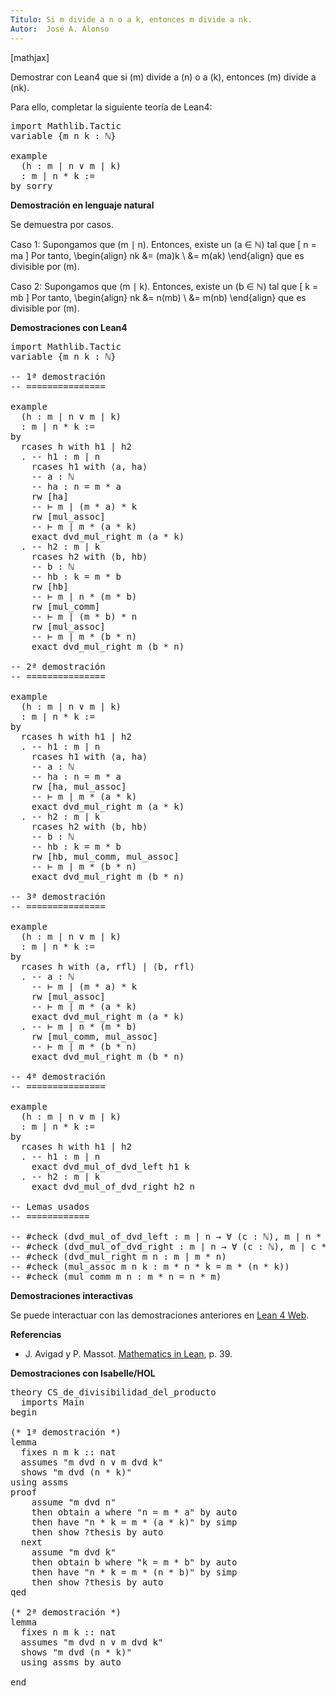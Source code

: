 ```yaml
---
Título: Si m divide a n o a k, entonces m divide a nk.
Autor:  José A. Alonso
---
```


[mathjax]

Demostrar con Lean4 que si \(m\) divide a \(n\) o a \(k\), entonces \(m\) divide a \(nk\).

Para ello, completar la siguiente teoría de Lean4:

<pre lang="lean">
import Mathlib.Tactic
variable {m n k : ℕ}

example
  (h : m ∣ n ∨ m ∣ k)
  : m ∣ n * k :=
by sorry
</pre>
<!--more-->

<b>Demostración en lenguaje natural</b>

Se demuestra por casos.

Caso 1: Supongamos que \(m ∣ n\). Entonces, existe un \(a ∈ ℕ\) tal que
\[ n = ma \]
Por tanto,
\begin{align}
   nk &= (ma)k \\
      &= m(ak)
\end{align}
que es divisible por \(m\).

Caso 2: Supongamos que \(m ∣ k). Entonces, existe un \(b ∈ ℕ\) tal que
\[ k = mb \]
Por tanto,
\begin{align}
   nk &= n(mb) \\
      &= m(nb)
\end{align}
que es divisible por \(m\).

<b>Demostraciones con Lean4</b>

<pre lang="lean">
import Mathlib.Tactic
variable {m n k : ℕ}

-- 1ª demostración
-- ===============

example
  (h : m ∣ n ∨ m ∣ k)
  : m ∣ n * k :=
by
  rcases h with h1 | h2
  . -- h1 : m ∣ n
    rcases h1 with ⟨a, ha⟩
    -- a : ℕ
    -- ha : n = m * a
    rw [ha]
    -- ⊢ m ∣ (m * a) * k
    rw [mul_assoc]
    -- ⊢ m ∣ m * (a * k)
    exact dvd_mul_right m (a * k)
  . -- h2 : m ∣ k
    rcases h2 with ⟨b, hb⟩
    -- b : ℕ
    -- hb : k = m * b
    rw [hb]
    -- ⊢ m ∣ n * (m * b)
    rw [mul_comm]
    -- ⊢ m ∣ (m * b) * n
    rw [mul_assoc]
    -- ⊢ m ∣ m * (b * n)
    exact dvd_mul_right m (b * n)

-- 2ª demostración
-- ===============

example
  (h : m ∣ n ∨ m ∣ k)
  : m ∣ n * k :=
by
  rcases h with h1 | h2
  . -- h1 : m ∣ n
    rcases h1 with ⟨a, ha⟩
    -- a : ℕ
    -- ha : n = m * a
    rw [ha, mul_assoc]
    -- ⊢ m ∣ m * (a * k)
    exact dvd_mul_right m (a * k)
  . -- h2 : m ∣ k
    rcases h2 with ⟨b, hb⟩
    -- b : ℕ
    -- hb : k = m * b
    rw [hb, mul_comm, mul_assoc]
    -- ⊢ m ∣ m * (b * n)
    exact dvd_mul_right m (b * n)

-- 3ª demostración
-- ===============

example
  (h : m ∣ n ∨ m ∣ k)
  : m ∣ n * k :=
by
  rcases h with ⟨a, rfl⟩ | ⟨b, rfl⟩
  . -- a : ℕ
    -- ⊢ m ∣ (m * a) * k
    rw [mul_assoc]
    -- ⊢ m ∣ m * (a * k)
    exact dvd_mul_right m (a * k)
  . -- ⊢ m ∣ n * (m * b)
    rw [mul_comm, mul_assoc]
    -- ⊢ m ∣ m * (b * n)
    exact dvd_mul_right m (b * n)

-- 4ª demostración
-- ===============

example
  (h : m ∣ n ∨ m ∣ k)
  : m ∣ n * k :=
by
  rcases h with h1 | h2
  . -- h1 : m ∣ n
    exact dvd_mul_of_dvd_left h1 k
  . -- h2 : m ∣ k
    exact dvd_mul_of_dvd_right h2 n

-- Lemas usados
-- ============

-- #check (dvd_mul_of_dvd_left : m ∣ n → ∀ (c : ℕ), m ∣ n * c)
-- #check (dvd_mul_of_dvd_right : m ∣ n → ∀ (c : ℕ), m ∣ c * n)
-- #check (dvd_mul_right m n : m ∣ m * n)
-- #check (mul_assoc m n k : m * n * k = m * (n * k))
-- #check (mul_comm m n : m * n = n * m)
</pre>

<b>Demostraciones interactivas</b>

Se puede interactuar con las demostraciones anteriores en <a href="https://live.lean-lang.org/#url=https://raw.githubusercontent.com/jaalonso/Calculemus2/main/src/CS_de_divisibilidad_del_producto.lean" rel="noopener noreferrer" target="_blank">Lean 4 Web</a>.

<b>Referencias</b>

<ul>
<li> J. Avigad y P. Massot. <a href="https://bit.ly/3U4UjBk">Mathematics in Lean</a>, p. 39.</li>
</ul>

<b>Demostraciones con Isabelle/HOL</b>

<pre lang="isar">
theory CS_de_divisibilidad_del_producto
  imports Main
begin

(* 1ª demostración *)
lemma
  fixes n m k :: nat
  assumes "m dvd n ∨ m dvd k"
  shows "m dvd (n * k)"
using assms
proof
    assume "m dvd n"
    then obtain a where "n = m * a" by auto
    then have "n * k = m * (a * k)" by simp
    then show ?thesis by auto
  next
    assume "m dvd k"
    then obtain b where "k = m * b" by auto
    then have "n * k = m * (n * b)" by simp
    then show ?thesis by auto
qed

(* 2ª demostración *)
lemma
  fixes n m k :: nat
  assumes "m dvd n ∨ m dvd k"
  shows "m dvd (n * k)"
  using assms by auto

end
</pre>
